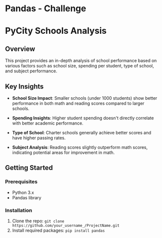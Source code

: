 # Pandas - Challenge
 
# PyCity Schools Analysis

## Overview
This project provides an in-depth analysis of school performance based on various factors such as school size, spending per student, type of school, and subject performance.

## Key Insights

- **School Size Impact**: Smaller schools (under 1000 students) show better performance in both math and reading scores compared to larger schools.
  
- **Spending Insights**: Higher student spending doesn't directly correlate with better academic performance.
  
- **Type of School**: Charter schools generally achieve better scores and have higher passing rates.
  
- **Subject Analysis**: Reading scores slightly outperform math scores, indicating potential areas for improvement in math.

## Getting Started

### Prerequisites

- Python 3.x
- Pandas library

### Installation

1. Clone the repo: `git clone https://github.com/your_username_/ProjectName.git`
2. Install required packages: `pip install pandas`

